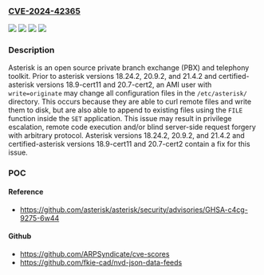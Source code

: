 ### [CVE-2024-42365](https://cve.mitre.org/cgi-bin/cvename.cgi?name=CVE-2024-42365)
![](https://img.shields.io/static/v1?label=Product&message=asterisk&color=blue)
![](https://img.shields.io/static/v1?label=Version&message=%3D%20%3C%2018.24.2%20&color=brighgreen)
![](https://img.shields.io/static/v1?label=Vulnerability&message=CWE-1220%3A%20Insufficient%20Granularity%20of%20Access%20Control&color=brighgreen)
![](https://img.shields.io/static/v1?label=Vulnerability&message=CWE-267%3A%20Privilege%20Defined%20With%20Unsafe%20Actions&color=brighgreen)

### Description

Asterisk is an open source private branch exchange (PBX) and telephony toolkit. Prior to asterisk versions 18.24.2, 20.9.2, and 21.4.2 and certified-asterisk versions 18.9-cert11 and 20.7-cert2, an AMI user with `write=originate` may change all configuration files in the `/etc/asterisk/` directory. This occurs because they are able to curl remote files and write them to disk, but are also able to append to existing files using the `FILE` function inside the `SET` application. This issue may result in privilege escalation, remote code execution and/or blind server-side request forgery with arbitrary protocol. Asterisk versions 18.24.2, 20.9.2, and 21.4.2 and certified-asterisk versions 18.9-cert11 and 20.7-cert2 contain a fix for this issue.

### POC

#### Reference
- https://github.com/asterisk/asterisk/security/advisories/GHSA-c4cg-9275-6w44

#### Github
- https://github.com/ARPSyndicate/cve-scores
- https://github.com/fkie-cad/nvd-json-data-feeds

